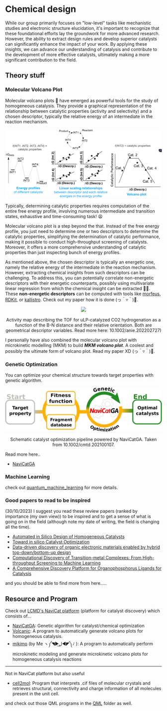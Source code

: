 # Chemical design

While our group primarily focuses on "low-level" tasks like mechanistic studies and electronic structure elucidation, it's important to recognize that these foundational efforts lay the groundwork for more advanced research. However, the ability to extract design rules and develop superior catalysts can significantly enhance the impact of your work. By applying these insights, we can advance our understanding of catalysis and contribute to the development of more effective catalysts, ultimately making a more significant contribution to the field. 


## Theory stuff


### Molecular Volcano Plot


Molecular volcano plots 🌋 have emerged as powerful tools for the study of homogeneous catalysis. They provide a graphical representation of the relationship between catalytic properties (activity and selectivity) and a chosen descriptor, typically the relative energy of an intermediate in the reaction mechanism.

<!-- ![VP](../images/vp.png){width=200px height=150px style="border: 1px solid black;"} -->

<div style="text-align: center;">
  <img src="../images/vp.png" width="800" >
</div>


Typically, determining catalytic properties requires computation of the entire free energy profile, involving numerous intermediate and transition states, exhaustive and time-consuming task! 😫


Molecular volcano plot is a step beyond the that. Instead of the free energy profile, you just need to determine one or two descriptors to determine the catalytic properties, simplifying the determination of catalytic performance, making it possible to conduct high-throughput screening of catalysts. Moreover, it offers a more comprehensive understanding of catalytic properties than just inspecting bunch of energy profiles.

As mentioned above, the chosen descriptor is typically an energetic one, namely the relative energy of the intermediate in the reaction mechanism. However, extracting chemical insights from such descriptors can be challenging. To address this, you can potentially correlate non-energetic descriptors with their energetic counterparts, possibly using multivariate linear regression from which the chemical insight can be extracted 🧪✨. These **non-energetic descriptors** can be computed with tools like [morfeus](https://digital-chemistry-laboratory.github.io/morfeus/), [RDKit](https://www.rdkit.org/), or [kallistro](https://ehjc.gitbook.io/kallisto/). Check out my paper how it is done (っ＾▿＾)💨.

<div style="text-align: center;">
  <img src="../images/activity_map_iflp.png" width="280" >
  <p>Activity map describing the TOF for uLP-catalyzed CO2 hydrogenation as a function of the B-N distance and their relative orientation. Both are geometrical descriptor variables. Read more here: 10.1002/anie.202202727)</p>
</div>


I personally have also combined the molecular volcano plot with microkinetic modelling (MKM) to build ***MKM volcano plot***. A coolest and possibly the ultimate form of volcano plot. Read my paper XD (っ＾▿＾)💨.


### Genetic Optimization

You can optimize your chemical structure towards target properties with genetic algorithm.

<div style="text-align: center;">
  <img src="../images/navicatGA.jpg" width="700">
  <p>Schematic catalyst optimization pipeline powered by NaviCatGA. Taken from 10.1002/cmtd.202100107.</p>
</div>

Read more here..
- [NaviCatGA](https://chemistry-europe.onlinelibrary.wiley.com/doi/full/10.1002/cmtd.202100107)

### Machine Learning

check out [quantum_machine_learning](../quantum_machine_learning/README.md) for more details.



### Good papers to read to be inspired
(30/10/2023)
I suggest you read these review papers (ranked by importance (my own view)) to be inspired and to get a sense of what is going on in the field (although note my date of writing, the field is changing all the time).
-  [Automated in Silico Design of Homogeneous Catalysts](https://pubs.acs.org/doi/10.1021/acscatal.9b04952)
- [Toward in silico Catalyst Optimization](https://www.chimia.ch/chimia/article/view/6270)
- [Data-driven discovery of organic electronic materials enabled by hybrid top-down/bottom-up design](https://chemrxiv.org/engage/chemrxiv/article-details/638a772292f084b6bd248b36)
- [Computational Discovery of Transition-metal Complexes: From High-throughput Screening to Machine Learning](https://pubs.acs.org/doi/full/10.1021/acs.chemrev.1c00347)
- [A Comprehensive Discovery Platform for Organophosphorus Ligands for Catalysis](https://pubs.acs.org/doi/full/10.1021/jacs.1c09718)

and you should be able to find more from here.....


## Resource and Program

Check out [LCMD's NaviCat platform](https://github.com/lcmd-epfl/NaviCat)  (platform for catalyst discovery) which consists of...

- [NaviCatGA](https://github.com/lcmd-epfl/NaviCatGA): Genetic algorithm for catalyst/chemical optimization
- [Volcanic](https://github.com/lcmd-epfl/volcanic): A program to automatically generate volcano plots for homogeneous catalysis.
- [mikimo](https://github.com/lcmd-epfl/mikimo) (by Me ヽ༼◥▶ل͜◀◤༽ﾉ ): A program to automatically perform microkinetic modeling and generate microkinetic volcano plots for homogeneous catalysis reactions

-------------------------------
Not in NaviCat platform but also useful
- [cell2mol](https://github.com/lcmd-epfl/cell2mol): Program that interprets .cif files of molecular crystals and retrieves structural, connectivity and charge information of all molecules present in the unit cell.

and check out those QML programs in the [QML](../quantum_machine_learning/README.md) folder as well.
